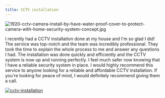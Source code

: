 ```yaml
---
title: CCTV installation
---
```


![1920-cctv-camera-install-by-have-water-proof-cover-to-protect-camera-with-home-security-system-concept.jpg](/1920-cctv-camera-install-by-have-water-proof-cover-to-protect-camera-with-home-security-system-concept.jpg)

I recently had a CCTV installation done at my house and I'm so glad I did! The service was top-notch and the team was incredibly professional. They took the time to explain the whole process to me and answer any questions I had. The installation was done quickly and efficiently and the CCTV system is now up and running perfectly. I feel much safer now knowing that I have a reliable security system in place. I would highly recommend this service to anyone looking for a reliable and affordable CCTV installation. If you're looking for peace of mind, I would definitely recommend giving them a call.

[![cctv-installation](<https://dabuttonfactory.com/button.png?t=CHECK+SERVICE&f=Noto+Sans-Bold&ts=26&tc=fff&hp=45&vp=20&c=11&bgt=unicolored&bgc=4bd42f>)](<https://www.bark.com/?a_aid=5d2d0e83cdc3>)
